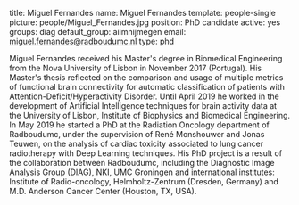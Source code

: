 title: Miguel Fernandes
name: Miguel Fernandes
template: people-single
picture: people/Miguel_Fernandes.jpg
position: PhD candidate
active: yes
groups: diag
default_group: aiimnijmegen
email: miguel.fernandes@radboudumc.nl
type: phd

Miguel Fernandes received his Master's degree in Biomedical Engineering from the Nova University of Lisbon in November 2017 (Portugal).
His Master's thesis reflected on the comparison and usage of multiple metrics of functional brain connectivity for automatic classification of patients with Attention-Deficit/Hyperactivity Disorder. 
Until April 2019 he worked in the development of Artificial Intelligence techniques for brain activity data at the University of Lisbon, Institute of Biophysics and Biomedical Engineering.
In May 2019 he started a PhD at the Radiation Oncology department of Radboudumc, under the supervision of René Monshouwer and Jonas Teuwen, on the analysis of cardiac toxicity associated to lung cancer radiotherapy with Deep Learning techniques. His PhD project is a result of the collaboration between Radboudumc, including the Diagnostic Image Analysis Group (DIAG), NKI, UMC Groningen and international institutes: Institute of Radio-oncology, Helmholtz-Zentrum (Dresden, Germany) and M.D. Anderson Cancer Center (Houston, TX, USA).
